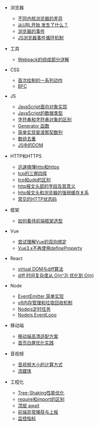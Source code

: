 <!--
 * @Author: your name
 * @Date: 2021-04-15 14:11:00
 * @LastEditTime: 2021-06-10 11:16:31
 * @LastEditors: Please set LastEditors
 * @Description: In User Settings Edit
 * @FilePath: /my-docs/docs/_sidebar.md
-->
- 浏览器
  - [不同内核浏览器的差异](4234234234.md)
  - [从URL开始 发生了什么？](92364928.md)
  - [浏览器的事件](6265435.md)
  - [JS浏览器事件循环机制](1969836432.md)

- 工具
  - [Webpack的组成部分详解](6958275945.md)
    
- CSS
  - [首次绘制的一系列动作](92645987593.md)
  - [BFC](29349834.md)

- JS
  - [JavaScript面向对象实现](7697492387.md)
  - [JavaScript的数据类型](309476933.md)
  - [字符串和字符串对象的区别](423522352.md)
  - [Generator 函数](60234702.md)
  - [简单实现斐波那契数列](92348923.md)
  - [数组去重](65386923.md)
  - [JS中的DOM](296494422.md)

- HTTP和HTTPS
  - [迅速搞懂http和https](697023424.md)
  - [tcp的三握四挥](8623454.md)
  - [tcp和udp的区别](642073242.md)
  - [http报文头部的字段及其意义](46926484.md)
  - [http报文头和浏览器的强弱缓存关系](6047613.md)
  - [常见的HTTP状态码](380476924.md)

- 框架
  - [如何看待前端框架选型](81461207.md)

- Vue
  - [尝试理解Vue的双向绑定](11077628.md)
  - [Vue3.x不再使用defineProperty](462965322.md)

- React
  - [virtual DOM与diff算法](8943802.md)
  - [diff 时间复杂度从 O(n^3) 优化到 O(n) ](6406947234.md)

- Node
  - [EventEmitter 简单实现](96364926.md)
  - [v8内存管理和垃圾回收机制](926348643.md)
  - [Nodejs定时任务](546923864.md)
  - [Nodejs EventLoop](6598658345.md)

- 移动端
  - [移动端高清适配方案](103841964.md)
  - [首页白屏优化实践](96429643.md)
  

- 音视频
  - [音视频大小的计算方式](402742734.md)
  - [流媒体](962836925.md)

- 工程化
  - [Tree-Shaking性能优化](684647234.md)
  - [require和import的区别](7203470234.md)
  - [顶层 await](69273403.md)
  - [前端异常捕获与上报](65934922.md)
  - [监控指标](9462942.md)

